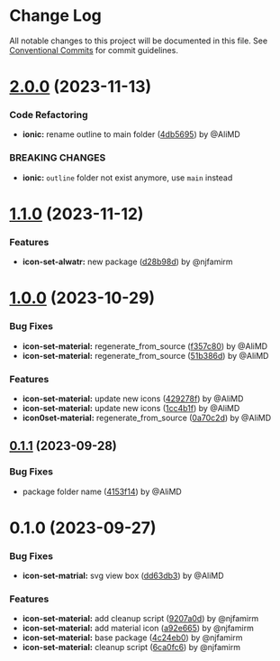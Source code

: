 # Change Log

All notable changes to this project will be documented in this file.
See [Conventional Commits](https://conventionalcommits.org) for commit guidelines.

# [2.0.0](https://github.com/Alwatr/icon/compare/@alwatr/icon-set-material@1.1.0...@alwatr/icon-set-material@2.0.0) (2023-11-13)

### Code Refactoring

* **ionic:** rename outline to main folder ([4db5695](https://github.com/Alwatr/icon/commit/4db5695ee37bf6970b84f9f40c1a42c5c4695d4c)) by @AliMD

### BREAKING CHANGES

* **ionic:** `outline` folder not exist anymore, use `main` instead

# [1.1.0](https://github.com/Alwatr/icon/compare/@alwatr/icon-set-material@1.0.0...@alwatr/icon-set-material@1.1.0) (2023-11-12)

### Features

* **icon-set-alwatr:** new package ([d28b98d](https://github.com/Alwatr/icon/commit/d28b98dc46c4395fed14e8882aaa36d7b5b1a662)) by @njfamirm

# [1.0.0](https://github.com/Alwatr/icon/compare/@alwatr/icon-set-material@0.1.1...@alwatr/icon-set-material@1.0.0) (2023-10-29)

### Bug Fixes

- **icon-set-material:** regenerate_from_source ([f357c80](https://github.com/Alwatr/icon/commit/f357c80f4b915d688c579a79059063bb1c5924eb)) by @AliMD
- **icon-set-material:** regenerate_from_source ([51b386d](https://github.com/Alwatr/icon/commit/51b386d78e97b59f2087e4f96f5db5c2e53c1e7b)) by @AliMD

### Features

- **icon-set-material:** update new icons ([429278f](https://github.com/Alwatr/icon/commit/429278fb357b57f00831ab8b9b8e773e13650ce8)) by @AliMD
- **icon-set-material:** update new icons ([1cc4b1f](https://github.com/Alwatr/icon/commit/1cc4b1f1dfb21700cfec16f529ae67c817fc3e94)) by @AliMD
- **icon0set-material:** regenerate_from_source ([0a70c2d](https://github.com/Alwatr/icon/commit/0a70c2d037d0fcccafeb1eedd8e699fe42dbe278)) by @AliMD

## [0.1.1](https://github.com/Alwatr/icon/compare/@alwatr/icon-set-material@0.1.0...@alwatr/icon-set-material@0.1.1) (2023-09-28)

### Bug Fixes

- package folder name ([4153f14](https://github.com/Alwatr/icon/commit/4153f14a461a8349226d552677f1b4ba2d18ce05)) by @AliMD

# 0.1.0 (2023-09-27)

### Bug Fixes

- **icon-set-matrial:** svg view box ([dd63db3](https://github.com/Alwatr/icon/commit/dd63db360b8055afd604dcabe955405a6ca6ce1e)) by @AliMD

### Features

- **icon-set-material:** add cleanup script ([9207a0d](https://github.com/Alwatr/icon/commit/9207a0d572262eacf043f999293a775d1b8419b1)) by @njfamirm
- **icon-set-material:** add material icon ([a92e665](https://github.com/Alwatr/icon/commit/a92e66557263d7727f8a7e994df05acab6e757fd)) by @njfamirm
- **icon-set-material:** base package ([4c24eb0](https://github.com/Alwatr/icon/commit/4c24eb09d2eb1056747c5436d2da7180155b1f38)) by @njfamirm
- **icon-set-material:** cleanup script ([6ca0fc6](https://github.com/Alwatr/icon/commit/6ca0fc6bc103a6c47caad236243a3d9f2087c61b)) by @njfamirm
